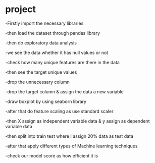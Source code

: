 # project
-Firstly import the necessary libraries

-then load the dataset through pandas library

-then do exploratory data analysis

-we see the data whether it has null values or not

-check how many unique features are there in the data

-then see the target unique values

-drop the unnecessary column

-drop the target column & assign the data a new variable

-draw boxplot by using seaborn library

-after that do feature scaling as use standard scaler

-then X assign as independent variable data & y assign as dependent variable data

-then split into train test where I assign 20% data as test data

-after that apply different types of Machine learning techniques

-check our model score as how efficient it is
